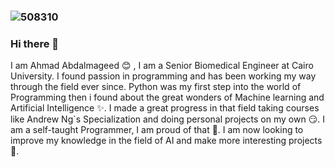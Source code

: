 ### ![508310](Ahmad-Abdalmageed/508310.jpg)

### Hi there 👋

I am Ahmad Abdalmageed :blush: , I am a Senior Biomedical Engineer at Cairo University. I found passion in programming and has been working my way through the field ever since. Python was my first step into the world of Programming then i found about the great wonders of Machine learning and Artificial Intelligence :sparkles:. I made a great progress in that field taking courses like Andrew Ng`s Specialization and doing personal projects on my own :smirk:. I am a self-taught Programmer, I am proud of that :muscle:. I am now looking to improve my knowledge in the field of AI and make more interesting projects :raised_hands:.   

<!--
**Ahmad-Abdalmageed/Ahmad-Abdalmageed** is a ✨ _special_ ✨ repository because its `README.md` (this file) appears on your GitHub profile.

Here are some ideas to get you started:

- 🔭 I’m currently working on ...
- 🌱 I’m currently learning ...
- 👯 I’m looking to collaborate on ...
- 🤔 I’m looking for help with ...
- 💬 Ask me about ...
- 📫 How to reach me: ...
- 😄 Pronouns: ...
- ⚡ Fun fact: ...
-->
